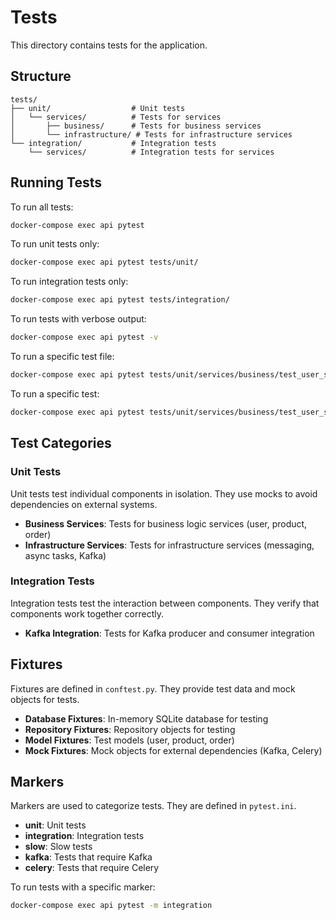 # Tests

This directory contains tests for the application.

## Structure

```
tests/
├── unit/                  # Unit tests
│   └── services/          # Tests for services
│       ├── business/      # Tests for business services
│       └── infrastructure/ # Tests for infrastructure services
└── integration/           # Integration tests
    └── services/          # Integration tests for services
```

## Running Tests

To run all tests:

```bash
docker-compose exec api pytest
```

To run unit tests only:

```bash
docker-compose exec api pytest tests/unit/
```

To run integration tests only:

```bash
docker-compose exec api pytest tests/integration/
```

To run tests with verbose output:

```bash
docker-compose exec api pytest -v
```

To run a specific test file:

```bash
docker-compose exec api pytest tests/unit/services/business/test_user_service.py
```

To run a specific test:

```bash
docker-compose exec api pytest tests/unit/services/business/test_user_service.py::TestUserService::test_create_user
```

## Test Categories

### Unit Tests

Unit tests test individual components in isolation. They use mocks to avoid dependencies on external systems.

- **Business Services**: Tests for business logic services (user, product, order)
- **Infrastructure Services**: Tests for infrastructure services (messaging, async tasks, Kafka)

### Integration Tests

Integration tests test the interaction between components. They verify that components work together correctly.

- **Kafka Integration**: Tests for Kafka producer and consumer integration

## Fixtures

Fixtures are defined in `conftest.py`. They provide test data and mock objects for tests.

- **Database Fixtures**: In-memory SQLite database for testing
- **Repository Fixtures**: Repository objects for testing
- **Model Fixtures**: Test models (user, product, order)
- **Mock Fixtures**: Mock objects for external dependencies (Kafka, Celery)

## Markers

Markers are used to categorize tests. They are defined in `pytest.ini`.

- **unit**: Unit tests
- **integration**: Integration tests
- **slow**: Slow tests
- **kafka**: Tests that require Kafka
- **celery**: Tests that require Celery

To run tests with a specific marker:

```bash
docker-compose exec api pytest -m integration
```
